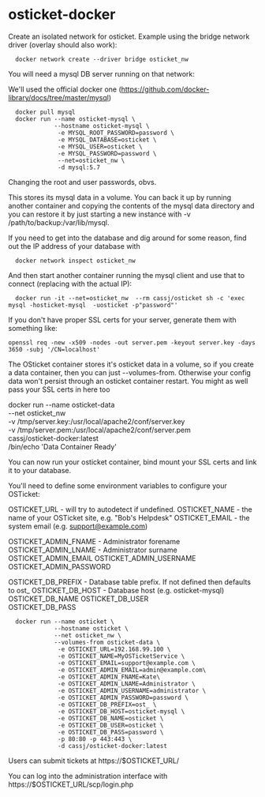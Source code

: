 # osticket-docker

Create an isolated network for osticket. Example using the bridge network driver (overlay should also work):

```
  docker network create --driver bridge osticket_nw
```

You will need a mysql DB server running on that network:

We'll used the official docker one (https://github.com/docker-library/docs/tree/master/mysql)

```
  docker pull mysql
  docker run --name osticket-mysql \
             --hostname osticket-mysql \
              -e MYSQL_ROOT_PASSWORD=password \
              -e MYSQL_DATABASE=osticket \
              -e MYSQL_USER=osticket \
              -e MYSQL_PASSWORD=password \
              --net=osticket_nw \
              -d mysql:5.7
```

Changing the root and user passwords, obvs.

This stores its mysql data in a volume. You can back it up by running another container and copying the contents of the mysql data directory and you can restore it by just starting a new instance with -v /path/to/backup:/var/lib/mysql.


If you need to get into the database and dig around for some reason, find out the IP address of your database with

```
  docker network inspect osticket_nw
```

And then start another container running the mysql client and use that to connect (replacing <IP> with the actual IP):

```
  docker run -it --net=osticket_nw  --rm cassj/osticket sh -c 'exec mysql -hosticket-mysql  -uosticket -p"password"'
```

If you don't have proper SSL certs for your server, generate them with something like: 

```
openssl req -new -x509 -nodes -out server.pem -keyout server.key -days 3650 -subj '/CN=localhost'
```


The OSticket container stores it's osticket data in a volume, so if you create a data container, 
then you can just --volumes-from. Otherwise your config data won't persist through an osticket 
container restart. You might as well pass your SSL certs in here too  

docker run --name osticket-data \
           --net osticket_nw \
            -v /tmp/server.key:/usr/local/apache2/conf/server.key \
            -v /tmp/server.pem:/usr/local/apache2/conf/server.pem \
           cassj/osticket-docker:latest \
           /bin/echo 'Data Container Ready'

You can now run your osticket container, bind mount your SSL certs and link it to your database.

You'll need to define some environment variables to configure your OSTicket: 

OSTICKET_URL   - will try to autodetect if undefined. 
OSTICKET_NAME  - the name of your OSTicket site, e.g. "Bob's Helpdesk"
OSTICKET_EMAIL - the system email (e.g. support@example.com)

OSTICKET_ADMIN_FNAME - Administrator forename
OSTICKET_ADMIN_LNAME - Administrator surname
OSTICKET_ADMIN_EMAIL 
OSTICKET_ADMIN_USERNAME 
OSTICKET_ADMIN_PASSWORD

OSTICKET_DB_PREFIX - Database table prefix. If not defined then defaults to ost_
OSTICKET_DB_HOST - Database host (e.g. osticket-mysql) 
OSTICKET_DB_NAME 
OSTICKET_DB_USER  
OSTICKET_DB_PASS



```
  docker run --name osticket \
             --hostname osticket \
             --net osticket_nw \
             --volumes-from osticket-data \
              -e OSTICKET_URL=192.168.99.100 \
              -e OSTICKET_NAME=MyOSTicketService \
              -e OSTICKET_EMAIL=support@example.com \
              -e OSTICKET_ADMIN_EMAIL=admin@example.com\
              -e OSTICKET_ADMIN_FNAME=Kate\
              -e OSTICKET_ADMIN_LNAME=Administrator \
              -e OSTICKET_ADMIN_USERNAME=administrator \
              -e OSTICKET_ADMIN_PASSWORD=password \
              -e OSTICKET_DB_PREFIX=ost_ \
              -e OSTICKET_DB_HOST=osticket-mysql \
              -e OSTICKET_DB_NAME=osticket \
              -e OSTICKET_DB_USER=osticket \
              -e OSTICKET_DB_PASS=password \
              -p 80:80 -p 443:443 \
              -d cassj/osticket-docker:latest 
```

Users can submit tickets at https://$OSTICKET_URL/

You can log into the administration interface with https://$OSTICKET_URL/scp/login.php



